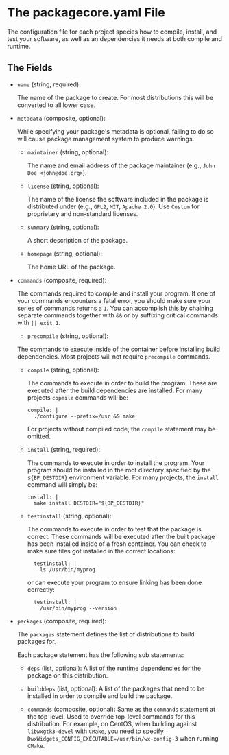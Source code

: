 The packagecore.yaml File
=========================

The configuration file for each project species how to compile, install, and
test your software, as well as an dependencies it needs at both compile and
runtime.


The Fields
----------

* `name` (string, required):

    The name of the package to create. For most distributions this will be
    converted to all lower case.

* `metadata` (composite, optional):

    While specifying your package's metadata is optional, failing to do so will
    cause package management system to produce warnings.  

    - `maintainer` (string, optional):

        The name and email address of the package maintainer (e.g., `John Doe
        <john@doe.org>`).

    - `license` (string, optional):
        
        The name of the license the software included in the package is
        distributed under (e.g., `GPL2`, `MIT`, `Apache 2.0`).  Use `Custom`
        for proprietary and non-standard licenses.

    - `summary` (string, optional):

        A short description of the package.

    - `homepage` (string, optional):

        The home URL of the package.

* `commands` (composite, required):

    The commands required to compile and install your program. If one of your
    commands encounters a fatal error, you should make sure your series of
    commands returns a `1`. You can accomplish this by chaining separate commands
    together with `&&` or by suffixing critical commands with `|| exit 1`.

    - `precompile` (string, optional):

    The commands to execute inside of the container before installing build
    dependencies. Most projects will not require `precompile` commands.

    - `compile` (string, optional):

        The commands to execute in order to build the program. These are executed
        after the build dependencies are installed. For many projects `copmile`
        commands will be:
        ```
        compile: |
          ./configure --prefix=/usr && make
        ```
        For projects without compiled code, the `compile` statement may be omitted.

    - `install` (string, required):

        The commands to execute in order to install the program. Your program should
        be installed in the root directory specified by the `${BP_DESTDIR}`
        environment variable. For many projects, the `install` command will simply
        be:
        ```
        install: |
          make install DESTDIR="${BP_DESTDIR}"
        ```

    - `testinstall` (string, optional):

        The commands to execute in order to test that the package is correct. These
        commands will be executed after the built package has been installed inside
        of a fresh container. You can check to make sure files got installed in the
        correct locations:
        ```
          testinstall: |
            ls /usr/bin/myprog
        ```
        or can execute your program to ensure linking has been done correctly:
        ```
          testinstall: |
            /usr/bin/myprog --version
        ```

* `packages` (composite, required):

    The `packages` statement defines the list of distributions to build packages
    for.

    Each package statement has the following sub statements:

    - `deps` (list, optional):
    A list of the runtime dependencies for the
    package on this distribution.

    - `builddeps` (list, optional):
    A list of the packages that need to be
    installed in order to compile and build the package.

    - `commands` (composite, optional):
    Same as the `commands` statement at the top-level. Used to override top-level
    commands for this distribution. For example, on CentOS, when building against
    `libwxgtk3-devel` with `CMake`, you need to specify
    `-DwxWidgets_CONFIG_EXECUTABLE=/usr/bin/wx-config-3` when running `CMake`.


